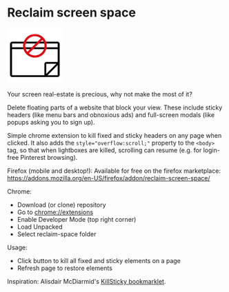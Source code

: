 # Reclaim screen space 

![alt text](images/reclaim-screen-128.png) 

Your screen real-estate is precious, why not make the most of it? 

Delete floating parts of a website that block your view. These include sticky headers (like menu bars and obnoxious ads) and full-screen modals (like popups asking you to sign up).

Simple chrome extension to kill fixed and sticky headers on any page when clicked. It also adds the `style="overflow:scroll;"` property to the `<body>` tag, so that when lightboxes are killed, scrolling can resume (e.g. for login-free Pinterest browsing).

Firefox (mobile and desktop!):
Available for free on the firefox marketplace:
https://addons.mozilla.org/en-US/firefox/addon/reclaim-screen-space/

Chrome:
* Download (or clone) repository
* Go to [chrome://extensions](chrome://extensions)
* Enable Developer Mode (top right corner)
* Load Unpacked
* Select reclaim-space folder

Usage:
* Click button to kill all fixed and sticky elements on a page
* Refresh page to restore elements

Inspiration:
Alisdair McDiarmid's [KillSticky bookmarklet](https://alisdair.mcdiarmid.org/kill-sticky-headers/).
